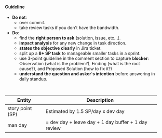 #### Guideline

- **Do not**:
    - over commit.
    - take review tasks if you don't have the bandwidth.
- **Do**:
    - find the **right person to ask** (solution, issue, etc...).
    - **impact analysis** for any new change in task direction.
    - **states the objective clearly** in Jira ticket.
    - split up a **8+ SP task** to manageable smaller tasks in a sprint.
    - use 3-point guideline in the comment section to capture **blocker**: Observation (what is the problem?), Finding (what is the root cause?), and Proposed Solution (how to fix it?) 
    - **understand the question and asker's intention** before answering in daily standup. 

<br>

| Entity | Description |
| -------- | -------- |
| story point (SP)| Estimated by 1.5 SP/day x dev day|
| man day| = dev day + leave day + 1 day buffer + 1 day review |